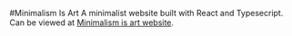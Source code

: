 #Minimalism Is Art
A minimalist website built with React and Typesecript.
Can be viewed at [Minimalism is art website](https://minimalism-is-art.herokuapp.com).